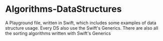 # Algorithms-DataStructures
A Playground file, written in Swift, which includes some examples of data structure usage. Every DS also use the Swift's Generics.
There are also all the sorting algorithms written with Swift's Generics
